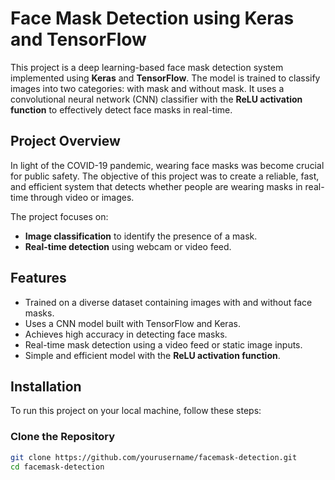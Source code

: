 # Face Mask Detection using Keras and TensorFlow

This project is a deep learning-based face mask detection system implemented using **Keras** and **TensorFlow**. The model is trained to classify images into two categories: with mask and without mask. It uses a convolutional neural network (CNN) classifier with the **ReLU activation function** to effectively detect face masks in real-time.

## Project Overview

In light of the COVID-19 pandemic, wearing face masks was become crucial for public safety. The objective of this project was to create a reliable, fast, and efficient system that detects whether people are wearing masks in real-time through video or images.

The project focuses on:
- **Image classification** to identify the presence of a mask.
- **Real-time detection** using webcam or video feed.

## Features

- Trained on a diverse dataset containing images with and without face masks.
- Uses a CNN model built with TensorFlow and Keras.
- Achieves high accuracy in detecting face masks.
- Real-time mask detection using a video feed or static image inputs.
- Simple and efficient model with the **ReLU activation function**.
  
## Installation

To run this project on your local machine, follow these steps:

### Clone the Repository

```bash
git clone https://github.com/yourusername/facemask-detection.git
cd facemask-detection
